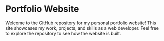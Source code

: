 # Portfolio Website

Welcome to the GitHub repository for my personal portfolio website! This site showcases my work, projects, and skills as a web developer. Feel free to explore the repository to see how the website is built.


